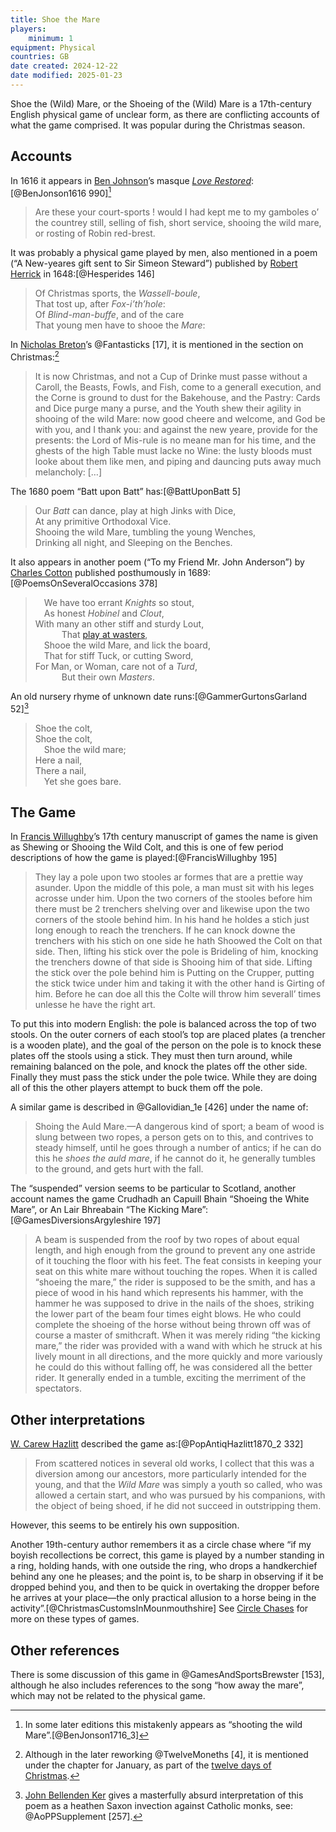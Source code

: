 ```yaml
---
title: Shoe the Mare
players:
    minimum: 1
equipment: Physical
countries: GB
date created: 2024-12-22
date modified: 2025-01-23
---
```


<span class="aka">Shoe the (Wild) Mare</span>, or the <span class="aka">Shoeing of the (Wild) Mare</span> is a 17th-century English physical game of unclear form, as there are conflicting accounts of what the game comprised. It was popular during the Christmas season.

## Accounts

In 1616 it appears in [Ben Johnson](https://en.wikipedia.org/wiki/Ben_Jonson)’s masque [<cite>Love Restored</cite>](https://en.wikipedia.org/wiki/Love_Restored):[@BenJonson1616 990][^fn0]

[^fn0]: In some later editions this mistakenly appears as “shooting the wild Mare”.[@BenJonson1716_3]

> Are these your court-sports ! would I had kept me to my gamboles o’ the countrey still, selling of fish, short service, shooing the wild mare, or rosting of Robin red-brest.


It was probably a physical game played by men, also mentioned in a poem (“A New-yeares gift sent to Sir Simeon Steward”) published by [Robert Herrick](https://en.wikipedia.org/wiki/Robert_Herrick_(poet)) in 1648:[@Hesperides 146]

> Of Christmas sports, the _Wassell-boule_,\
> That tost up, after _Fox-i’th’hole_:\
> Of _Blind-man-buffe_, and of the care\
> That young men have to shooe the _Mare_:

In [Nicholas Breton](https://en.wikipedia.org/wiki/Nicholas_Breton)’s @Fantasticks [17], it is mentioned in the section on Christmas:[^fn1]

[^fn1]: Although in the later reworking @TwelveMoneths [4], it is mentioned under the chapter for January, as part of the [twelve days of Christmas](https://en.wikipedia.org/wiki/Twelve_Days_of_Christmas).

> It is now Christmas, and not a Cup of Drinke must passe without a Caroll, the Beasts, Fowls, and Fish, come to a generall execution, and the Corne is ground to dust for the Bakehouse, and the Pastry: Cards and Dice purge many a purse, and the Youth shew their agility in shooing of the wild Mare: now good cheere and welcome, and God be with you, and I thank you: and against the new yeare, provide for the presents: the Lord of Mis-rule is no meane man for his time, and the ghests of the high Table must lacke no Wine: the lusty bloods must looke about them like men, and piping and dauncing puts away much melancholy: […]

The 1680 poem “Batt upon Batt” has:[@BattUponBatt 5]

> Our _Batt_ can dance, play at high Jinks with Dice,\
> At any primitive Orthodoxal Vice.\
> Shooing the wild Mare, tumbling the young Wenches,\
> Drinking all night, and Sleeping on the Benches.

It also appears in another poem (“To my Friend Mr. John Anderson”) by <a href="https://en.wikipedia.org/wiki/Charles_Cotton">Charles Cotton</a> published posthumously in 1689:[@PoemsOnSeveralOccasions 378]

> &emsp;We have too errant _Knights_ so stout,\
> &emsp;As honest _Hobinel_ and _Clout_,\
> With many an other stiff and sturdy Lout,\
> &emsp;&emsp;&emsp;That <a href="https://www.thearma.org/essays/wasters.htm">play at wasters</a>,\
> &emsp;Shooe the wild Mare, and lick the board,\
> &emsp;That for stiff Tuck, or cutting Sword,\
> For Man, or Woman, care not of a _Turd_,\
> &emsp;&emsp;&emsp;But their own _Masters_.

An old nursery rhyme of unknown date runs:[@GammerGurtonsGarland 52][^fn2]

[^fn2]: [John Bellenden Ker](https://en.wikipedia.org/wiki/John_Bellenden_Ker_Gawler) gives a masterfully absurd interpretation of this poem as a heathen Saxon invection against Catholic monks, see: @AoPPSupplement [257].

> Shoe the colt,\
> Shoe the colt,\
> &emsp;Shoe the wild mare;\
> Here a nail,\
> There a nail,\
> &emsp;Yet she goes bare.

## The Game

In [Francis Willughby](https://en.wikipedia.org/wiki/Francis_Willughby)’s 17th century manuscript of games the name is given as Shewing or <span class="aka">Shooing the Wild Colt</span>, and this is one of few period descriptions of how the game is played:[@FrancisWillughby 195]

> They lay a pole upon two stooles ar formes that are a prettie way asunder. Upon the middle of this pole, a man must sit with his leges acrosse under him. Upon the two corners of the stooles before him there must be 2 trenchers shelving over and likewise upon the two corners of the stoole behind him. In his hand he holdes a stich just long enough to reach the trenchers. If he can knock downe the trenchers with his stich on one side he hath Shoowed the Colt on that side. Then, lifting his stick over the pole is Brideling of him, knocking the trenchers downe of that side is Shooing him of that side. Lifting the stick over the pole behind him is Putting on the Crupper, putting the stick twice under him and taking it with the other hand is Girting of him. Before he can doe all this the Colte will throw him severall’ times unlesse he have the right art.

To put this into modern English: the pole is balanced across the top of two stools. On the outer corners of each stool’s top are placed plates (a trencher is a wooden plate), and the goal of the person on the pole is to knock these plates off the stools using a stick. They must then turn around, while remaining balanced on the pole, and knock the plates off the other side. Finally they must pass the stick under the pole twice. While they are doing all of this the other players attempt to buck them off the pole.

A similar game is described in @Gallovidian_1e [426] under the name of:

> <span lang="sco" class="aka">Shoing the Auld Mare</span>.—A dangerous kind of sport; a beam of wood is slung between two ropes, a person gets on to this, and contrives to steady himself, until he goes through a number of antics; if he can do this he _shoes the auld mare_, if he cannot do it, he generally tumbles to the ground, and gets hurt with the fall.

The “suspended” version seems to be particular to Scotland, another account names the game <span lang="gd" class="aka">Crudhadh an Capuill Bhain</span> “Shoeing the White Mare”, or <span lang="gd" class="aka">An Lair Bhreabain</span> “The Kicking Mare”:[@GamesDiversionsArgyleshire 197]

> A beam is suspended from the roof by two ropes of about equal length, and high enough from the ground to prevent any one astride of it touching the floor with his feet. The feat consists in keeping your seat on this white mare without touching the ropes. When it is called “shoeing the mare,” the rider is supposed to be the smith, and has a piece of wood in his hand which represents his hammer, with the hammer he was supposed to drive in the nails of the shoes, striking the lower part of the beam four times eight blows. He who could complete the shoeing of the horse without being thrown off was of course a master of smithcraft. When it was merely riding “the kicking mare,” the rider was provided with a wand with which he struck at his lively mount in all directions, and the more quickly and more variously he could do this without falling off, he was considered all the better rider. It generally ended in a tumble, exciting the merriment of the spectators.

## Other interpretations

[W. Carew Hazlitt](https://en.wikipedia.org/wiki/William_Carew_Hazlitt)  described the game as:[@PopAntiqHazlitt1870_2 332]

> From scattered notices in several old works, I collect that this was a diversion among our ancestors, more particularly intended for the young, and that the _Wild Mare_ was simply a youth so called, who was allowed a certain start, and who was pursued by his companions, with the object of being shoed, if he did not succeed in outstripping them.

However, this seems to be entirely his own supposition.

Another 19th-century author remembers it as a circle chase where “if my boyish recollections be correct, this game is played by a number standing in a ring, holding hands, with one outside the ring, who drops a handkerchief behind any one he pleases; and the point is, to be sharp in observing if it be dropped behind you, and then to be quick in overtaking the dropper before he arrives at your place—the only practical allusion to a horse being in the activity”.[@ChristmasCustomsInMounmouthshire] See [Circle Chases](games/circle-chases/circle-chases.md) for more on these types of games.

## Other references

There is some discussion of this game in @GamesAndSportsBrewster [153], although he also includes references to the song “how away the mare”, which may not be related to the physical game.
